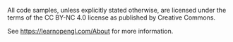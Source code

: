 All code samples, unless explicitly stated otherwise, are licensed under the terms of the CC BY-NC 4.0 license as published by Creative Commons.

See https://learnopengl.com/About for more information.
